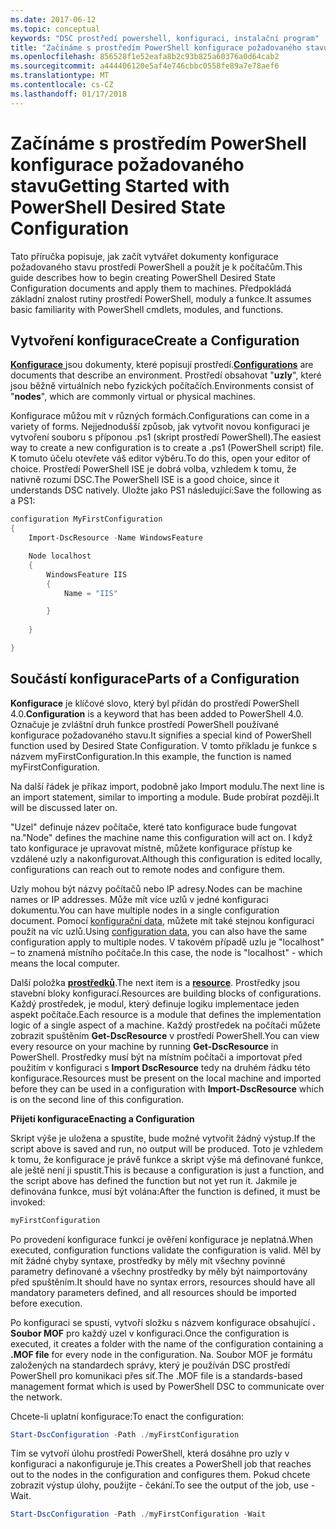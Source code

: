 ```yaml
---
ms.date: 2017-06-12
ms.topic: conceptual
keywords: "DSC prostředí powershell, konfiguraci, instalační program"
title: "Začínáme s prostředím PowerShell konfigurace požadovaného stavu"
ms.openlocfilehash: 856528f1e52eafa8b2c93b825a60376a0d64cab2
ms.sourcegitcommit: a444406120e5af4e746cbbc0558fe89a7e78aef6
ms.translationtype: MT
ms.contentlocale: cs-CZ
ms.lasthandoff: 01/17/2018
---
```

# <a name="getting-started-with-powershell-desired-state-configuration"></a><span data-ttu-id="c4af3-103">Začínáme s prostředím PowerShell konfigurace požadovaného stavu</span><span class="sxs-lookup"><span data-stu-id="c4af3-103">Getting Started with PowerShell Desired State Configuration</span></span> #

<span data-ttu-id="c4af3-104">Tato příručka popisuje, jak začít vytvářet dokumenty konfigurace požadovaného stavu prostředí PowerShell a použít je k počítačům.</span><span class="sxs-lookup"><span data-stu-id="c4af3-104">This guide describes how to begin creating PowerShell Desired State Configuration documents and apply them to machines.</span></span> <span data-ttu-id="c4af3-105">Předpokládá základní znalost rutiny prostředí PowerShell, moduly a funkce.</span><span class="sxs-lookup"><span data-stu-id="c4af3-105">It assumes basic familiarity with PowerShell cmdlets, modules, and functions.</span></span> 


## <a name="create-a-configuration"></a><span data-ttu-id="c4af3-106">Vytvoření konfigurace</span><span class="sxs-lookup"><span data-stu-id="c4af3-106">Create a Configuration</span></span> ##

<span data-ttu-id="c4af3-107">[**Konfigurace** ](https://msdn.microsoft.com/en-us/powershell/dsc/configurations) jsou dokumenty, které popisují prostředí.</span><span class="sxs-lookup"><span data-stu-id="c4af3-107">[**Configurations**](https://msdn.microsoft.com/en-us/powershell/dsc/configurations) are documents that describe an environment.</span></span> <span data-ttu-id="c4af3-108">Prostředí obsahovat "**uzly**", které jsou běžně virtuálních nebo fyzických počítačích.</span><span class="sxs-lookup"><span data-stu-id="c4af3-108">Environments consist of "**nodes**", which are commonly virtual or physical machines.</span></span> 

<span data-ttu-id="c4af3-109">Konfigurace můžou mít v různých formách.</span><span class="sxs-lookup"><span data-stu-id="c4af3-109">Configurations can come in a variety of forms.</span></span> <span data-ttu-id="c4af3-110">Nejjednodušší způsob, jak vytvořit novou konfiguraci je vytvoření souboru s příponou .ps1 (skript prostředí PowerShell).</span><span class="sxs-lookup"><span data-stu-id="c4af3-110">The easiest way to create a new configuration is to create a .ps1 (PowerShell script) file.</span></span> <span data-ttu-id="c4af3-111">K tomuto účelu otevřete váš editor výběru.</span><span class="sxs-lookup"><span data-stu-id="c4af3-111">To do this, open your editor of choice.</span></span> <span data-ttu-id="c4af3-112">Prostředí PowerShell ISE je dobrá volba, vzhledem k tomu, že nativně rozumí DSC.</span><span class="sxs-lookup"><span data-stu-id="c4af3-112">The PowerShell ISE is a good choice, since it understands DSC natively.</span></span> <span data-ttu-id="c4af3-113">Uložte jako PS1 následující:</span><span class="sxs-lookup"><span data-stu-id="c4af3-113">Save the following as a PS1:</span></span>

```powershell
configuration MyFirstConfiguration
{
    Import-DscResource -Name WindowsFeature

    Node localhost
    {
        WindowsFeature IIS
        {
            Name = "IIS"

        }
        
    }

}
```
## <a name="parts-of-a-configuration"></a><span data-ttu-id="c4af3-114">Součástí konfigurace</span><span class="sxs-lookup"><span data-stu-id="c4af3-114">Parts of a Configuration</span></span> ##
<span data-ttu-id="c4af3-115">**Konfigurace** je klíčové slovo, který byl přidán do prostředí PowerShell 4.0.</span><span class="sxs-lookup"><span data-stu-id="c4af3-115">**Configuration** is a keyword that has been added to PowerShell 4.0.</span></span> <span data-ttu-id="c4af3-116">Označuje je zvláštní druh funkce prostředí PowerShell používané konfigurace požadovaného stavu.</span><span class="sxs-lookup"><span data-stu-id="c4af3-116">It signifies a special kind of PowerShell function used by Desired State Configuration.</span></span> <span data-ttu-id="c4af3-117">V tomto příkladu je funkce s názvem myFirstConfiguration.</span><span class="sxs-lookup"><span data-stu-id="c4af3-117">In this example, the function is named myFirstConfiguration.</span></span> 

<span data-ttu-id="c4af3-118">Na další řádek je příkaz import, podobně jako Import modulu.</span><span class="sxs-lookup"><span data-stu-id="c4af3-118">The next line is an import statement, similar to importing a module.</span></span> <span data-ttu-id="c4af3-119">Bude probírat později.</span><span class="sxs-lookup"><span data-stu-id="c4af3-119">It will be discussed later on.</span></span>

<span data-ttu-id="c4af3-120">"Uzel" definuje název počítače, které tato konfigurace bude fungovat na.</span><span class="sxs-lookup"><span data-stu-id="c4af3-120">"Node" defines the machine name this configuration will act on.</span></span> <span data-ttu-id="c4af3-121">I když tato konfigurace je upravovat místně, můžete konfigurace přístup ke vzdálené uzly a nakonfigurovat.</span><span class="sxs-lookup"><span data-stu-id="c4af3-121">Although this configuration is edited locally, configurations can reach out to remote nodes and configure them.</span></span> 

<span data-ttu-id="c4af3-122">Uzly mohou být názvy počítačů nebo IP adresy.</span><span class="sxs-lookup"><span data-stu-id="c4af3-122">Nodes can be machine names or IP addresses.</span></span> <span data-ttu-id="c4af3-123">Může mít více uzlů v jedné konfiguraci dokumentu.</span><span class="sxs-lookup"><span data-stu-id="c4af3-123">You can have multiple nodes in a single configuration document.</span></span> <span data-ttu-id="c4af3-124">Pomocí [konfigurační data](https://msdn.microsoft.com/en-us/powershell/dsc/configdata), můžete mít také stejnou konfiguraci použít na víc uzlů.</span><span class="sxs-lookup"><span data-stu-id="c4af3-124">Using [configuration data](https://msdn.microsoft.com/en-us/powershell/dsc/configdata), you can also have the same configuration apply to multiple nodes.</span></span> <span data-ttu-id="c4af3-125">V takovém případě uzlu je "localhost" – to znamená místního počítače.</span><span class="sxs-lookup"><span data-stu-id="c4af3-125">In this case, the node is "localhost" - which means the local computer.</span></span> 

<span data-ttu-id="c4af3-126">Další položka [ **prostředků**](https://msdn.microsoft.com/en-us/powershell/dsc/resources).</span><span class="sxs-lookup"><span data-stu-id="c4af3-126">The next item is a [**resource**](https://msdn.microsoft.com/en-us/powershell/dsc/resources).</span></span> <span data-ttu-id="c4af3-127">Prostředky jsou stavební bloky konfigurací.</span><span class="sxs-lookup"><span data-stu-id="c4af3-127">Resources are building blocks of configurations.</span></span> <span data-ttu-id="c4af3-128">Každý prostředek, je modul, který definuje logiku implementace jeden aspekt počítače.</span><span class="sxs-lookup"><span data-stu-id="c4af3-128">Each resource is a module that defines the implementation logic of a single aspect of a machine.</span></span> <span data-ttu-id="c4af3-129">Každý prostředek na počítači můžete zobrazit spuštěním **Get-DscResource** v prostředí PowerShell.</span><span class="sxs-lookup"><span data-stu-id="c4af3-129">You can view every resource on your machine by running **Get-DscResource** in PowerShell.</span></span> <span data-ttu-id="c4af3-130">Prostředky musí být na místním počítači a importovat před použitím v konfiguraci s **Import DscResource** tedy na druhém řádku této konfigurace.</span><span class="sxs-lookup"><span data-stu-id="c4af3-130">Resources must be present on the local machine and imported before they can be used in a configuration with **Import-DscResource** which is on the second line of this configuration.</span></span> 

<span data-ttu-id="c4af3-131">**Přijetí konfigurace**</span><span class="sxs-lookup"><span data-stu-id="c4af3-131">**Enacting a Configuration**</span></span>

<span data-ttu-id="c4af3-132">Skript výše je uložena a spustíte, bude možné vytvořit žádný výstup.</span><span class="sxs-lookup"><span data-stu-id="c4af3-132">If the script above is saved and run, no output will be produced.</span></span> <span data-ttu-id="c4af3-133">Toto je vzhledem k tomu, že konfigurace je právě funkce a skript výše má definované funkce, ale ještě není ji spustit.</span><span class="sxs-lookup"><span data-stu-id="c4af3-133">This is because a configuration is just a function, and the script above has defined the function but not yet run it.</span></span> <span data-ttu-id="c4af3-134">Jakmile je definována funkce, musí být volána:</span><span class="sxs-lookup"><span data-stu-id="c4af3-134">After the function is defined, it must be invoked:</span></span>
```powershell
myFirstConfiguration
```

<span data-ttu-id="c4af3-135">Po provedení konfigurace funkcí je ověření konfigurace je neplatná.</span><span class="sxs-lookup"><span data-stu-id="c4af3-135">When executed, configuration functions validate the configuration is valid.</span></span> <span data-ttu-id="c4af3-136">Měl by mít žádné chyby syntaxe, prostředky by měly mít všechny povinné parametry definované a všechny prostředky by měly být naimportovány před spuštěním.</span><span class="sxs-lookup"><span data-stu-id="c4af3-136">It should have no syntax errors, resources should have all mandatory parameters defined, and all resources should be imported before execution.</span></span>

<span data-ttu-id="c4af3-137">Po konfiguraci se spustí, vytvoří složku s názvem konfigurace obsahující **. Soubor MOF** pro každý uzel v konfiguraci.</span><span class="sxs-lookup"><span data-stu-id="c4af3-137">Once the configuration is executed, it creates a folder with the name of the configuration containing a **.MOF file** for every node in the configuration.</span></span> <span data-ttu-id="c4af3-138">Na. Soubor MOF je formátu založených na standardech správy, který je používán DSC prostředí PowerShell pro komunikaci přes síť.</span><span class="sxs-lookup"><span data-stu-id="c4af3-138">The .MOF file is a standards-based management format which is used by PowerShell DSC to communicate over the network.</span></span>

<span data-ttu-id="c4af3-139">Chcete-li uplatní konfigurace:</span><span class="sxs-lookup"><span data-stu-id="c4af3-139">To enact the configuration:</span></span>
```powershell
Start-DscConfiguration -Path ./myFirstConfiguration
```
<span data-ttu-id="c4af3-140">Tím se vytvoří úlohu prostředí PowerShell, která dosáhne pro uzly v konfiguraci a nakonfiguruje je.</span><span class="sxs-lookup"><span data-stu-id="c4af3-140">This creates a PowerShell job that reaches out to the nodes in the configuration and configures them.</span></span> <span data-ttu-id="c4af3-141">Pokud chcete zobrazit výstup úlohy, použijte - čekání.</span><span class="sxs-lookup"><span data-stu-id="c4af3-141">To see the output of the job, use -Wait.</span></span> 
```powershell
Start-DscConfiguration -Path ./myFirstConfiguration -Wait
```

